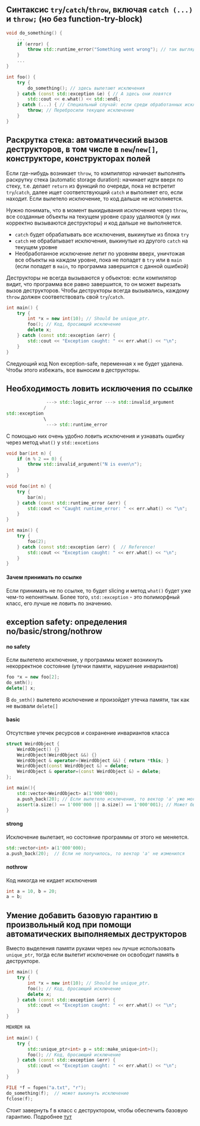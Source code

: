 ## Синтаксис `try`/`catch`/`throw`, включая `catch (...)` и `throw;` (но без function-try-block)
```C++
void do_something() {
    ...
    if (error) {
        throw std::runtime_error("Something went wrong"); // так выглядит throw
    }
    ...
}

int foo() {
    try {
        do_something(); // здесь вылетают исключения
    } catch (const std::exception &e) { // А здесь они ловятся
        std::cout << e.what() << std::endl;
    } catch (...) { // Специальный случай: если среди обработанных исключений нет текущего, то заходим сюда
        throw; // Перебросили текущее исключение
    }
}
```

## Раскрутка стека: автоматический вызов деструкторов, в том числе в `new`/`new[]`, конструкторе, конструкторах полей
Если где-нибудь возникает `throw`, то компилятор начинает выполнять раскрутку стека (automatic storage duration): начинает идти вверх по стеку, т.е. делает `return` из функций по очереди, пока не встретит `try`/`catch`, далее ищет соответствующий `catch` и выполняет его, если находит. Если вылетело исключение, то код дальше не исполняется.

Нужно понимать, что в момент выкидывания исключения через `throw`, все созданные объекты на текущем уровне сразу удаляются (у них корректно вызываются деструкторы) и код дальше не выполняется.
* `catch` будет обрабатывать все исключения, выкинутые из блока `try`
* `catch` не обрабатывает исключения, выкинутые из другого `catch` на текущем уровне
* Необработанное исключение летит по уровням вверх, уничтожая все объекты на каждом уровне, пока не попадет в `try` или в `main` (если попадет в `main`, то программа завершится с данной ошибкой)

Деструкторы не всегда вызываются у объектов: если компилятор видит, что программа все равно завершится, то он может вырезать вызов деструкторов. Чтобы деструкторы всегда вызывались, каждому `throw` должен соответствовать свой `try`/`catch`.
```C++
int main() {
    try {
        int *x = new int(10); // Should be unique_ptr.
        foo(); // Код, бросающий исключение
        delete x;
    } catch (const std::exception &err) {
        std::cout << "Exception caught: " << err.what() << "\n";
    }
}
```
Следующий код Non exception-safe, переменная x не будет удалена. Чтобы этого избежать, все выносим в деструкторы.

## Необходимость ловить исключения по ссылке
```C++
               ---> std::logic_error ---> std::invalid_argument
              /
std::exception
              \
               ---> std::runtime_error
```
С помощью них очень удобно ловить исключения и узнавать ошибку через метод `what()` у `std::excetions`
```C++
void bar(int n) {
    if (n % 2 == 0) { 
        throw std::invalid_argument("N is even\n"); 
    }
}

void foo(int n) {
    try { 
        bar(n); 
    } catch (const std::runtime_error &err) {
        std::cout << "Caught runtime_error: " << err.what() << "\n";
    }
}

int main() {
    try {
        foo(2);
    } catch (const std::exception &err) {  // Reference!
        std::cout << "Exception caught: " << err.what() << "\n";
    }
}
```
#### Зачем принимать по ссылке
Если принимать не по ссылке, то будет slicing и метод `what()` будет уже чем-то непонятным. Более того, `std::exception` - это полиморфный класс, его лучше не ловить по значению.

## exception safety: определения no/basic/strong/nothrow
#### no safety
Если вылетело исключение, у программы может возникнуть некорректное состояние (утечки памяти, нарушение инвариантов)
```C++
foo *x = new foo[2];
do_smth();
delete[] x;
```
В `do_smth()` вылетело исключение и произойдет утечка памяти, так как не вызвали `delete[]`

#### basic
Отсутствие утечек ресурсов и сохранение инвариантов класса
```C++
struct WeirdObject {
    WeirdObject() {}
    WeirdObject(WeirdObject &&) {}
    WeirdObject & operator=(WeirdObject &&) { return *this; }
    WeirdObject(const WeirdObject &) = delete;
    WeirdObject & operator=(const WeirdObject &) = delete;
};

int main(){
    std::vector<WeirdObject> a(1'000'000);
    a.push_back(20); // Если вылетело исключение, то вектор 'a' уже мог измениться
    assert(a.size() == 1'000'000 || a.size() == 1'000'001); // Может быть неверно из-за базовой гарантии
}
```

#### strong
Исключение вылетает, но состояние программы от этого не меняется.
```C++
std::vector<int> a(1'000'000);
a.push_back(20);  // Если не получилось, то вектор 'a' не изменился
```

#### nothrow
Код никогда не кидает исключения
```C++
int a = 10, b = 20;
a = b;
```

## Умение добавить базовую гарантию в произвольный код при помощи автоматических выполняемых деструкторов
Вместо выделения памяти руками через `new` лучше использовать `unique_ptr`, тогда если вылетит исключение он освободит память в деструкторе.
```C++
int main() {
    try {
        int *x = new int(10); // Should be unique_ptr.
        foo(); // Код, бросающий исключение
        delete x;
    } catch (const std::exception &err) {
        std::cout << "Exception caught: " << err.what() << "\n";
    }
}

МЕНЯЕМ НА

int main() {
    try {
        std::unique_ptr<int> p = std::make_unique<int>();
        foo(); // Код, бросающий исключение
    } catch (const std::exception &err) {
        std::cout << "Exception caught: " << err.what() << "\n";
    }
}
```

```C++
FILE *f = fopen("a.txt", "r");
do_something(f);  // может выкинуть исключение
fclose(f);
```
Стоит завернуть f в класс с деструктором, чтобы обеспечить базовую гарантию. Подробнее [тут](https://github.com/hse-spb-2020-cpp/practice-suvorov/blob/master/20-210304/01-c-io/03-c-io-raii-exception.cpp)
